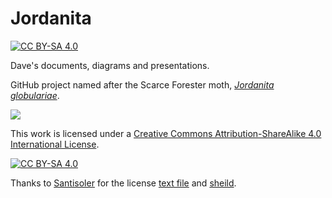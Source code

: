 # Jordanita
[![CC BY-SA 4.0][cc-by-sa-shield]][cc-by-sa]

Dave's documents, diagrams and presentations.

GitHub project named after the Scarce Forester moth, _[Jordanita globulariae](https://ukmoths.org.uk/species/jordanita-globulariae/)_.

<a title="Jordanita Globulariae © fnsolly@tiscali.co.uk" href="https://ukmoths.org.uk/species/jordanita-globulariae/">
    <img src="https://ukmoths.org.uk/site/assets/files/12214/0165j_globulariaefs.450x0.jpg"/>
</a>

This work is licensed under a
[Creative Commons Attribution-ShareAlike 4.0 International License][cc-by-sa].

[![CC BY-SA 4.0][cc-by-sa-image]][cc-by-sa]

[cc-by-sa]: http://creativecommons.org/licenses/by-sa/4.0/
[cc-by-sa-image]: https://licensebuttons.net/l/by-sa/4.0/88x31.png
[cc-by-sa-shield]: https://img.shields.io/badge/License-CC%20BY--SA%204.0-lightgrey.svg

Thanks to [Santisoler](https://github.com/santisoler) for the license [text file](https://github.com/santisoler/cc-licenses/blob/master/LICENSE-CC-BY-SA) and [sheild](https://github.com/santisoler/cc-licenses). 
